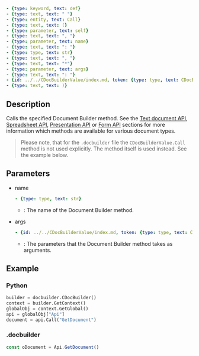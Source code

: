 ```yml signature
- {type: keyword, text: def}
- {type: text, text: " "}
- {type: entity, text: Call}
- {type: text, text: (}
- {type: parameter, text: self}
- {type: text, text: ", "}
- {type: parameter, text: name}
- {type: text, text: ": "}
- {type: type, text: str}
- {type: text, text: ", "}
- {type: text, text: "*"}
- {type: parameter, text: args}
- {type: text, text: ": "}
- {id: ../../CDocBuilderValue/index.md, token: {type: type, text: CDocBuilderValue}}
- {type: text, text: )}
```

## Description

Calls the specified Document Builder method. See the [Text document API](../../../../Office%20API/Usage%20API/Text%20Document%20API/Text%20Document%20API.md), [Spreadsheet API](../../../../Office%20API/Usage%20API/Spreadsheet%20API/Spreadsheet%20API.md), [Presentation API](../../../../Office%20API/Usage%20API/Presentation%20API/Presentation%20API.md) or [Form API](../../../../Office%20API/Usage%20API/Form%20API/Form%20API.md) sections for more information which methods are available for various document types.

> Please note, that for the `.docbuilder` file the `CDocBuilderValue.Call` method is not used explicitly. The method itself is used instead. See the example below.

## Parameters

<parameters>

- name

  ```yml signature.variant="inline"
  - {type: type, text: str}
  ```

  - : The name of the Document Builder method.

- args

  ```yml signature.variant="inline"
  - {id: ../../CDocBuilderValue/index.md, token: {type: type, text: CDocBuilderValue}}
  ```

  - : The parameters that the Document Builder method takes as arguments.

</parameters>

## Example

### Python

``` py
builder = docbuilder.CDocBuilder()
context = builder.GetContext()
globalObj = context.GetGlobal()
api = globalObj["Api"]
document = api.Call("GetDocument")
```

### .docbuilder

```ts
const oDocument = Api.GetDocument()
```
